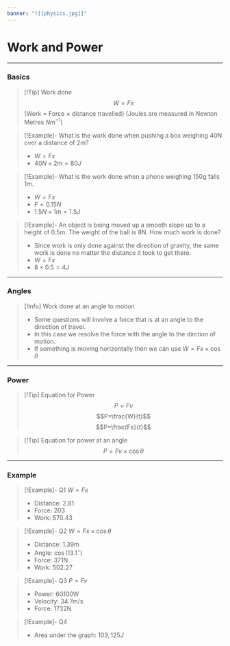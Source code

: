 ```yaml
---
banner: "![[physics.jpg]]"
---
```

# Work and Power

---
### Basics

> [!Tip] Work done 
> $$W=Fx$$
> (Work = Force $\times$ distance travelled)
> (Joules are measured in Newton Metres $Nm^{-1}$)

> [!Example]- What is the work done when pushing a box weighing 40N over a distance of 2m?
> - $W=Fx$
> - $40N\times2m=80J$

> [!Example]- What is the work done when a phone weighing 150g falls 1m.
> - $W=Fx$
> - $F=0.15N$
> - $1.5N\times 1m=1.5J$

> [!Example]- An object is being moved up a smooth slope up to a height of 0.5m. The weight of the ball is 8N. How much work is done?
> - Since work is only done against the direction of gravity, the same work is done no matter the distance it took to get there.
> - $W=Fx$
> - $8\times 0.5=4J$


---
### Angles

> [!Info] Work done at an angle to motion 
> - Some questions will involve a force that is at an angle to the direction of travel.
> - In this case we resolve the force with the angle to the dirction of motion.
> - If something is moving horizontally then we can use $W=F x\times \cos\theta$

---
### Power

> [!Tip] Equation for Power 
> $$P=Fv$$ 
> $$P=\frac{W}{t}$$
> $$P=\frac{Fs}{t}$$

> [!Tip] Equation for power at an angle 
> $$P=Fv\times \cos\theta$$

---
### Example

> [!Example]- Q1
>  $W=Fx$
> - Distance: $2.81$
> - Force: $203$
> - Work: $570.43$

> [!Example]- Q2
>  $W=F x\times \cos\theta$
> - Distance: $1.39$m
> - Angle: $\cos(13.1^\circ)$
> - Force: $371$N
> - Work: $502.27$

> [!Example]- Q3
> $P=Fv$
> - Power: $60100$W
> - Velocity: $34.7$m/s
> - Force: $1732$N
	
> [!Example]- Q4
> - Area under the graph: $103,125J$
